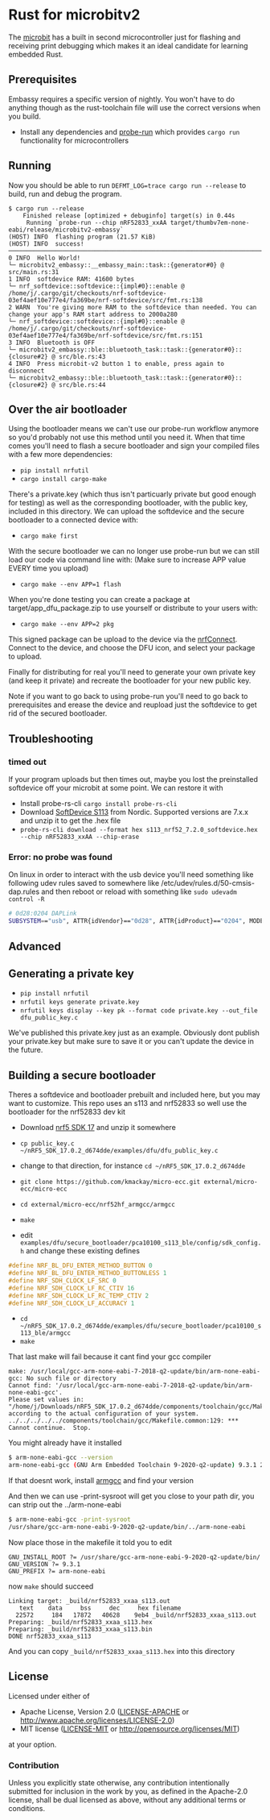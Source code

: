 # Rust for microbitv2

The [microbit](https://github.com/nrf-rs/microbit) has a built in second microcontroller just for flashing and receiving print debugging which makes it an ideal candidate for learning embedded Rust.

## Prerequisites

Embassy requires a specific version of nightly. You won't have to do anything though as the rust-toolchain file will use the correct versions when you build.

* Install any dependencies and [probe-run](https://github.com/knurling-rs/probe-run#installation) which provides `cargo run` functionality for microcontrollers

## Running

Now you should be able to run `DEFMT_LOG=trace cargo run --release` to build, run and debug the program.

```console
$ cargo run --release
    Finished release [optimized + debuginfo] target(s) in 0.44s
     Running `probe-run --chip nRF52833_xxAA target/thumbv7em-none-eabi/release/microbitv2-embassy`
(HOST) INFO  flashing program (21.57 KiB)
(HOST) INFO  success!
────────────────────────────────────────────────────────────────────────────────
0 INFO  Hello World!
└─ microbitv2_embassy::__embassy_main::task::{generator#0} @ src/main.rs:31
1 INFO  softdevice RAM: 41600 bytes
└─ nrf_softdevice::softdevice::{impl#0}::enable @ /home/j/.cargo/git/checkouts/nrf-softdevice-03ef4aef10e777e4/fa369be/nrf-softdevice/src/fmt.rs:138
2 WARN  You're giving more RAM to the softdevice than needed. You can change your app's RAM start address to 2000a280
└─ nrf_softdevice::softdevice::{impl#0}::enable @ /home/j/.cargo/git/checkouts/nrf-softdevice-03ef4aef10e777e4/fa369be/nrf-softdevice/src/fmt.rs:151
3 INFO  Bluetooth is OFF
└─ microbitv2_embassy::ble::bluetooth_task::task::{generator#0}::{closure#2} @ src/ble.rs:43
4 INFO  Press microbit-v2 button 1 to enable, press again to disconnect
└─ microbitv2_embassy::ble::bluetooth_task::task::{generator#0}::{closure#2} @ src/ble.rs:44
```

## Over the air bootloader

Using the bootloader means we can't use our probe-run workflow anymore so you'd probably not use this method until you need it. When that time comes you'll need to flash a secure bootloader and sign your compiled files with a few more dependencies:

* `pip install nrfutil`
* `cargo install cargo-make`

There's a private.key (which thus isn't particuarly private but good enough for testing) as well as the corresponding bootloader, with the public key, included in this directory. We can upload the softdevice and the secure bootloader to a connected device with:

* `cargo make first`

With the secure bootloader we can no longer use probe-run but we can still load our code via command line with: (Make sure to increase APP value EVERY time you upload)

* `cargo make --env APP=1 flash`

When you're done testing you can create a package at target/app_dfu_package.zip to use yourself or distribute to your users with:

* `cargo make --env APP=2 pkg`

This signed package can be upload to the device via the [nrfConnect](https://www.nordicsemi.com/Products/Development-tools/nRF-Connect-for-mobile). Connect to the device, and choose the DFU icon, and select your package to upload.

Finally for distributing for real you'll need to generate your own private key (and keep it private) and recreate the bootloader for your new public key.

Note if you want to go back to using probe-run you'll need to go back to prerequisites and erease the device and reupload just the softdevice to get rid of the secured bootloader.

## Troubleshooting

### timed out

If your program uploads but then times out, maybe you lost the preinstalled softdevice off your microbit at some point. We can restore it with

* Install probe-rs-cli `cargo install probe-rs-cli`
* Download [SoftDevice S113](https://www.nordicsemi.com/Software-and-tools/Software/S113/Download) from Nordic. Supported versions are 7.x.x and unzip it to get the .hex file
* `probe-rs-cli download --format hex s113_nrf52_7.2.0_softdevice.hex --chip nRF52833_xxAA --chip-erase`

### Error: no probe was found

On linux in order to interact with the usb device you'll need something like following udev rules saved to somewhere like /etc/udev/rules.d/50-cmsis-dap.rules and then reboot or reload with something like `sudo udevadm control -R`

```bash
# 0d28:0204 DAPLink
SUBSYSTEM=="usb", ATTR{idVendor}=="0d28", ATTR{idProduct}=="0204", MODE:="666"
```

## Advanced

## Generating a private key

* `pip install nrfutil`
* `nrfutil keys generate private.key`
* `nrfutil keys display --key pk --format code private.key --out_file dfu_public_key.c`

We've published this private.key just as an example. Obviously dont publish your private.key but make sure to save it or you can't update the device in the future.

## Building a secure bootloader

Theres a softdevice and bootloader prebuilt and included here, but you may want to customize. This repo uses an s113 and nrf52833 so well use the bootloader for the nrf52833 dev kit

* Download [nrf5 SDK 17](https://www.nordicsemi.com/Products/Development-software/nRF5-SDK/Download#infotabs) and unzip it somewhere
* `cp public_key.c ~/nRF5_SDK_17.0.2_d674dde/examples/dfu/dfu_public_key.c`
* change to that direction, for instance `cd ~/nRF5_SDK_17.0.2_d674dde`
* `git clone https://github.com/kmackay/micro-ecc.git external/micro-ecc/micro-ecc`
* `cd external/micro-ecc/nrf52hf_armgcc/armgcc`
* `make`

* edit `examples/dfu/secure_bootloader/pca10100_s113_ble/config/sdk_config.h` and change these existing defines

```cpp
#define NRF_BL_DFU_ENTER_METHOD_BUTTON 0
#define NRF_BL_DFU_ENTER_METHOD_BUTTONLESS 1
#define NRF_SDH_CLOCK_LF_SRC 0
#define NRF_SDH_CLOCK_LF_RC_CTIV 16
#define NRF_SDH_CLOCK_LF_RC_TEMP_CTIV 2
#define NRF_SDH_CLOCK_LF_ACCURACY 1
```

* `cd ~/nRF5_SDK_17.0.2_d674dde/examples/dfu/secure_bootloader/pca10100_s113_ble/armgcc`
* `make`

That last make will fail because it cant find your gcc compiler

```console
make: /usr/local/gcc-arm-none-eabi-7-2018-q2-update/bin/arm-none-eabi-gcc: No such file or directory
Cannot find: '/usr/local/gcc-arm-none-eabi-7-2018-q2-update/bin/arm-none-eabi-gcc'.
Please set values in: "/home/j/Downloads/nRF5_SDK_17.0.2_d674dde/components/toolchain/gcc/Makefile.posix"
according to the actual configuration of your system.
../../../../../components/toolchain/gcc/Makefile.common:129: *** Cannot continue.  Stop.
```

You might already have it installed

```bash
$ arm-none-eabi-gcc --version
arm-none-eabi-gcc (GNU Arm Embedded Toolchain 9-2020-q2-update) 9.3.1 20200408 (release)
```

If that doesnt work, install [armgcc](https://developer.arm.com/tools-and-software/open-source-software/developer-tools/gnu-toolchain/gnu-rm/downloads) and find your version

And then we can use -print-sysroot will get you close to your path dir, you can strip out the ../arm-none-eabi

```bash
$ arm-none-eabi-gcc -print-sysroot
/usr/share/gcc-arm-none-eabi-9-2020-q2-update/bin/../arm-none-eabi
```

Now place those in the makefile it told you to edit

```make
GNU_INSTALL_ROOT ?= /usr/share/gcc-arm-none-eabi-9-2020-q2-update/bin/
GNU_VERSION ?= 9.3.1
GNU_PREFIX ?= arm-none-eabi
```

now `make` should succeed

```console
Linking target: _build/nrf52833_xxaa_s113.out
   text    data     bss     dec     hex filename
  22572     184   17872   40628    9eb4 _build/nrf52833_xxaa_s113.out
Preparing: _build/nrf52833_xxaa_s113.hex
Preparing: _build/nrf52833_xxaa_s113.bin
DONE nrf52833_xxaa_s113
```

And you can copy `_build/nrf52833_xxaa_s113.hex` into this directory

## License

Licensed under either of

* Apache License, Version 2.0 ([LICENSE-APACHE](LICENSE-APACHE) or
  <http://www.apache.org/licenses/LICENSE-2.0>)
* MIT license ([LICENSE-MIT](LICENSE-MIT) or <http://opensource.org/licenses/MIT>)

at your option.

### Contribution

Unless you explicitly state otherwise, any contribution intentionally submitted
for inclusion in the work by you, as defined in the Apache-2.0 license, shall be
dual licensed as above, without any additional terms or conditions.
